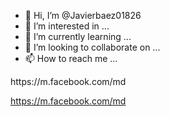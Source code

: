 - 👋 Hi, I’m @Javierbaez01826
- 👀 I’m interested in ...
- 🌱 I’m currently learning ...
- 💞️ I’m looking to collaborate on ...
- 📫 How to reach me ...

<!---
Javierbaez01826/Javierbaez01826 is a ✨ special ✨ repository because its `README.md` (this file) appears on your GitHub profile.
You can click the Preview link to take a look at your changes.
--->https://m.facebook.com/md
https://m.facebook.com/md
